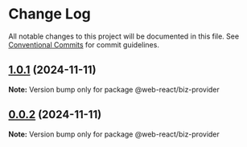# Change Log

All notable changes to this project will be documented in this file.
See [Conventional Commits](https://conventionalcommits.org) for commit guidelines.

## [1.0.1](https://github.com/weidyg/web-react/compare/@web-react/biz-provider@0.0.2...@web-react/biz-provider@1.0.1) (2024-11-11)

**Note:** Version bump only for package @web-react/biz-provider

## [0.0.2](https://github.com/weidyg/web-react/compare/@web-react/biz-provider@0.0.2...@web-react/biz-provider@0.0.2) (2024-11-11)

**Note:** Version bump only for package @web-react/biz-provider
